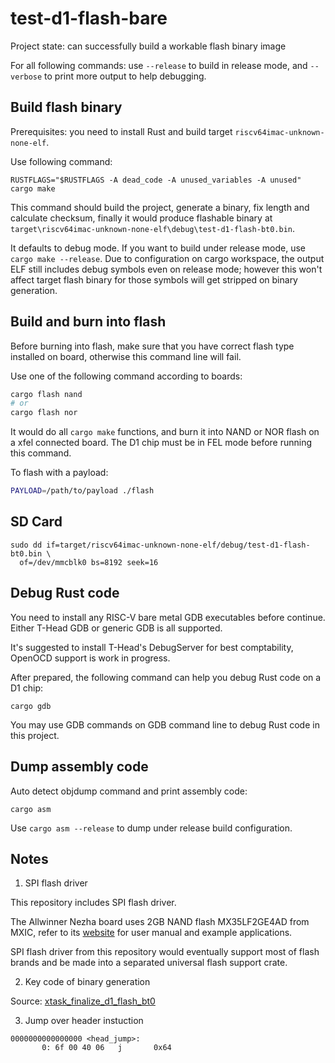 # test-d1-flash-bare

Project state: can successfully build a workable flash binary image

For all following commands: use `--release` to build in release mode, and `--verbose` to print
more output to help debugging.

## Build flash binary

Prerequisites: you need to install Rust and build target `riscv64imac-unknown-none-elf`.

Use following command:

```
RUSTFLAGS="$RUSTFLAGS -A dead_code -A unused_variables -A unused" cargo make
```

This command should build the project, generate a binary, fix length and calculate checksum, finally
it would produce flashable binary at `target\riscv64imac-unknown-none-elf\debug\test-d1-flash-bt0.bin`.

It defaults to debug mode. If you want to build under release mode, use `cargo make --release`.
Due to configuration on cargo workspace, the output ELF still includes debug symbols even on release mode;
however this won't affect target flash binary for those symbols will get stripped on binary generation.

## Build and burn into flash

Before burning into flash, make sure that you have correct flash type installed on board,
otherwise this command line will fail.

Use one of the following command according to boards:

```sh
cargo flash nand
# or
cargo flash nor
```

It would do all `cargo make` functions, and burn it into NAND or NOR flash on a xfel connected board.
The D1 chip must be in FEL mode before running this command.

To flash with a payload:

```sh
PAYLOAD=/path/to/payload ./flash
```

## SD Card

```
sudo dd if=target/riscv64imac-unknown-none-elf/debug/test-d1-flash-bt0.bin \
  of=/dev/mmcblk0 bs=8192 seek=16
```

## Debug Rust code

You need to install any RISC-V bare metal GDB executables before continue.
Either T-Head GDB or generic GDB is all supported.

It's suggested to install T-Head's DebugServer for best comptability,
OpenOCD support is work in progress.

After prepared, the following command can help you debug Rust code on a D1 chip:

```
cargo gdb
```

You may use GDB commands on GDB command line to debug Rust code in this project.

## Dump assembly code

Auto detect objdump command and print assembly code:

```
cargo asm
```

Use `cargo asm --release` to dump under release build configuration.

## Notes

1. SPI flash driver

This repository includes SPI flash driver.

The Allwinner Nezha board uses 2GB NAND flash MX35LF2GE4AD from MXIC, refer to its [website](https://www.mxic.com.tw/en-us/products/NAND-Flash/Serial-NAND-Flash/Pages/spec.aspx?p=MX35LF2GE4AD&m=Serial+NAND&n=PM2794) for user manual and example applications.

SPI flash driver from this repository would eventually support most of flash brands and
be made into a separated universal flash support crate.

2. Key code of binary generation

Source: [xtask_finalize_d1_flash_bt0](https://github.com/luojia65/test-d1-flash-bare/blob/c3f67504965384a3f79e74aa7f587e9c5e17152d/xtask/src/main.rs#L143-L178)

3. Jump over header instuction

```
0000000000000000 <head_jump>:
       0: 6f 00 40 06   j       0x64
```
